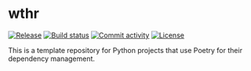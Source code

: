 # wthr

[![Release](https://img.shields.io/github/v/release/alexanderchiu/wthr)](https://img.shields.io/github/v/release/alexanderchiu/wthr)
[![Build status](https://img.shields.io/github/actions/workflow/status/alexanderchiu/wthr/main.yml?branch=main)](https://github.com/alexanderchiu/wthr/actions/workflows/main.yml?query=branch%3Amain)
[![Commit activity](https://img.shields.io/github/commit-activity/m/alexanderchiu/wthr)](https://img.shields.io/github/commit-activity/m/alexanderchiu/wthr)
[![License](https://img.shields.io/github/license/alexanderchiu/wthr)](https://img.shields.io/github/license/alexanderchiu/wthr)

This is a template repository for Python projects that use Poetry for their dependency management.
